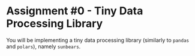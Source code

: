 # Assignment #0 - Tiny Data Processing Library

You will be implementing a tiny data processing library (similarly to `pandas` and `polars`), namely `sunbears`.
